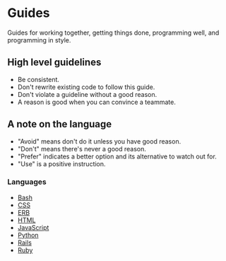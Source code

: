 # Guides

Guides for working together, getting things done, programming well, and
programming in style.

## High level guidelines

- Be consistent.
- Don't rewrite existing code to follow this guide.
- Don't violate a guideline without a good reason.
- A reason is good when you can convince a teammate.

## A note on the language

- "Avoid" means don't do it unless you have good reason.
- "Don't" means there's never a good reason.
- "Prefer" indicates a better option and its alternative to watch out for.
- "Use" is a positive instruction.

### Languages

- [Bash](/bash/)
- [CSS](/css/)
- [ERB](/erb/)
- [HTML](/html/)
- [JavaScript](/javascript/)
- [Python](/python/)
- [Rails](/rails/)
- [Ruby](/ruby/)
